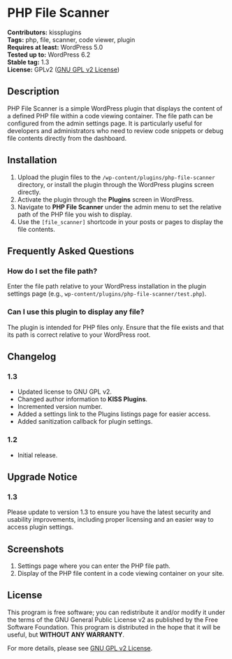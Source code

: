 # PHP File Scanner

**Contributors:** kissplugins  
**Tags:** php, file, scanner, code viewer, plugin  
**Requires at least:** WordPress 5.0  
**Tested up to:** WordPress 6.2  
**Stable tag:** 1.3  
**License:** GPLv2 ([GNU GPL v2 License](https://www.gnu.org/licenses/old-licenses/gpl-2.0.html))

## Description

PHP File Scanner is a simple WordPress plugin that displays the content of a defined PHP file within a code viewing container. The file path can be configured from the admin settings page. It is particularly useful for developers and administrators who need to review code snippets or debug file contents directly from the dashboard.

## Installation

1. Upload the plugin files to the `/wp-content/plugins/php-file-scanner` directory, or install the plugin through the WordPress plugins screen directly.
2. Activate the plugin through the **Plugins** screen in WordPress.
3. Navigate to **PHP File Scanner** under the admin menu to set the relative path of the PHP file you wish to display.
4. Use the `[file_scanner]` shortcode in your posts or pages to display the file contents.

## Frequently Asked Questions

### How do I set the file path?

Enter the file path relative to your WordPress installation in the plugin settings page (e.g., `wp-content/plugins/php-file-scanner/test.php`).

### Can I use this plugin to display any file?

The plugin is intended for PHP files only. Ensure that the file exists and that its path is correct relative to your WordPress root.

## Changelog

### 1.3
- Updated license to GNU GPL v2.
- Changed author information to **KISS Plugins**.
- Incremented version number.
- Added a settings link to the Plugins listings page for easier access.
- Added sanitization callback for plugin settings.

### 1.2
- Initial release.

## Upgrade Notice

### 1.3
Please update to version 1.3 to ensure you have the latest security and usability improvements, including proper licensing and an easier way to access plugin settings.

## Screenshots

1. Settings page where you can enter the PHP file path.
2. Display of the PHP file content in a code viewing container on your site.

## License

This program is free software; you can redistribute it and/or modify it under the terms of the GNU General Public License v2 as published by the Free Software Foundation. This program is distributed in the hope that it will be useful, but **WITHOUT ANY WARRANTY**.

For more details, please see [GNU GPL v2 License](https://www.gnu.org/licenses/old-licenses/gpl-2.0.html).
